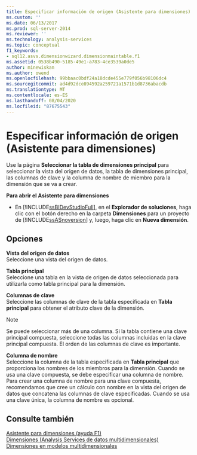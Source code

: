 ```yaml
---
title: Especificar información de origen (Asistente para dimensiones) | Microsoft Docs
ms.custom: ''
ms.date: 06/13/2017
ms.prod: sql-server-2014
ms.reviewer: ''
ms.technology: analysis-services
ms.topic: conceptual
f1_keywords:
- sql12.asvs.dimensionwizard.dimensionmaintable.f1
ms.assetid: 0538b490-5185-49e1-a783-4ce3539a0de5
author: minewiskan
ms.author: owend
ms.openlocfilehash: 99bbaac0bdf24a18dcde455e779f056b98106dc4
ms.sourcegitcommit: ad4d92dce894592a259721a1571b1d8736abacdb
ms.translationtype: MT
ms.contentlocale: es-ES
ms.lasthandoff: 08/04/2020
ms.locfileid: "87675543"
---
```

# <a name="specify-source-information-dimension-wizard"></a>Especificar información de origen (Asistente para dimensiones)
  Use la página **Seleccionar la tabla de dimensiones principal** para seleccionar la vista del origen de datos, la tabla de dimensiones principal, las columnas de clave y la columna de nombre de miembro para la dimensión que se va a crear.  
  
 **Para abrir el Asistente para dimensiones**  
  
-   En [!INCLUDE[ssBIDevStudioFull](../includes/ssbidevstudiofull-md.md)], en el **Explorador de soluciones**, haga clic con el botón derecho en la carpeta **Dimensiones** para un proyecto de [!INCLUDE[ssASnoversion](../includes/ssasnoversion-md.md)] y, luego, haga clic en **Nueva dimensión**.  
  
## <a name="options"></a>Opciones  
 **Vista del origen de datos**  
 Seleccione una vista del origen de datos.  
  
 **Tabla principal**  
 Seleccione una tabla en la vista de origen de datos seleccionada para utilizarla como tabla principal para la dimensión.  
  
 **Columnas de clave**  
 Seleccione las columnas de clave de la tabla especificada en **Tabla principal** para obtener el atributo clave de la dimensión.  
  
> [!NOTE]  
>  Se puede seleccionar más de una columna. Si la tabla contiene una clave principal compuesta, seleccione todas las columnas incluidas en la clave principal compuesta. El orden de las columnas de clave es importante.  
  
 **Columna de nombre**  
 Seleccione la columna de la tabla especificada en **Tabla principal** que proporciona los nombres de los miembros para la dimensión. Cuando se usa una clave compuesta, se debe especificar una columna de nombre. Para crear una columna de nombre para una clave compuesta, recomendamos que cree un cálculo con nombre en la vista del origen de datos que concatena las columnas de clave especificadas. Cuando se usa una clave única, la columna de nombre es opcional.  
  
## <a name="see-also"></a>Consulte también  
 [Asistente para dimensiones (ayuda F1)](dimension-wizard-f1-help.md)   
 [Dimensiones &#40;Analysis Services de datos multidimensionales&#41;](multidimensional-models-olap-logical-dimension-objects/dimensions-analysis-services-multidimensional-data.md)   
 [Dimensiones en modelos multidimensionales](multidimensional-models/dimensions-in-multidimensional-models.md)  
  
  
